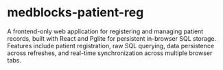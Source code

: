# medblocks-patient-reg
A frontend-only web application for registering and managing patient records, built with React and Pglite for persistent in-browser SQL storage. Features include patient registration, raw SQL querying, data persistence across refreshes, and real-time synchronization across multiple browser tabs.
